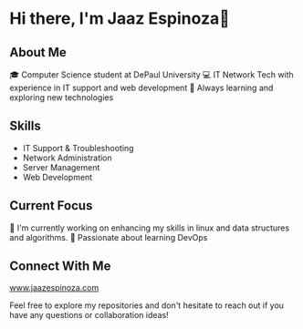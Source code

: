 # Hi there, I'm Jaaz Espinoza👋

## About Me
🎓 Computer Science student at DePaul University
💻 IT Network Tech with experience in IT support and web development 
🌱 Always learning and exploring new technologies

## Skills
- IT Support & Troubleshooting
- Network Administration
- Server Management
- Web Development

## Current Focus
🔭 I'm currently working on enhancing my skills in linux and data structures and algorithms.
🌟 Passionate about learning DevOps

## Connect With Me
www.jaazespinoza.com

Feel free to explore my repositories and don't hesitate to reach out if you have any questions or collaboration ideas!